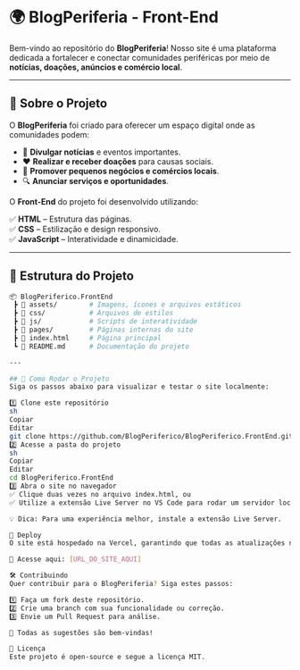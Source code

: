 # 🌍 BlogPeriferia - Front-End  

Bem-vindo ao repositório do **BlogPeriferia**! Nosso site é uma plataforma dedicada a fortalecer e conectar comunidades periféricas por meio de **notícias, doações, anúncios e comércio local**.  

---

## 🚀 Sobre o Projeto  

O **BlogPeriferia** foi criado para oferecer um espaço digital onde as comunidades podem:  

- 📢 **Divulgar notícias** e eventos importantes.  
- ❤️ **Realizar e receber doações** para causas sociais.  
- 🏪 **Promover pequenos negócios e comércios locais**.  
- 🔍 **Anunciar serviços e oportunidades**.  

O **Front-End** do projeto foi desenvolvido utilizando:  

✅ **HTML** – Estrutura das páginas.  
✅ **CSS** – Estilização e design responsivo.  
✅ **JavaScript** – Interatividade e dinamicidade.  

---

## 📂 Estrutura do Projeto  

```bash
📦 BlogPeriferico.FrontEnd
 ┣ 📂 assets/        # Imagens, ícones e arquivos estáticos  
 ┣ 📂 css/           # Arquivos de estilos  
 ┣ 📂 js/            # Scripts de interatividade  
 ┣ 📂 pages/         # Páginas internas do site  
 ┣ 📜 index.html     # Página principal  
 ┗ 📜 README.md      # Documentação do projeto

---

## 🔧 Como Rodar o Projeto
Siga os passos abaixo para visualizar e testar o site localmente:

1️⃣ Clone este repositório
sh
Copiar
Editar
git clone https://github.com/BlogPeriferico/BlogPeriferico.FrontEnd.git
2️⃣ Acesse a pasta do projeto
sh
Copiar
Editar
cd BlogPeriferico.FrontEnd
3️⃣ Abra o site no navegador
✅ Clique duas vezes no arquivo index.html, ou
✅ Utilize a extensão Live Server no VS Code para rodar um servidor local.

💡 Dica: Para uma experiência melhor, instale a extensão Live Server.

🚀 Deploy
O site está hospedado na Vercel, garantindo que todas as atualizações no repositório sejam aplicadas automaticamente.

🔗 Acesse aqui: [URL_DO_SITE_AQUI]

🛠 Contribuindo
Quer contribuir para o BlogPeriferia? Siga estes passos:

1️⃣ Faça um fork deste repositório.
2️⃣ Crie uma branch com sua funcionalidade ou correção.
3️⃣ Envie um Pull Request para análise.

📢 Todas as sugestões são bem-vindas!

📜 Licença
Este projeto é open-source e segue a licença MIT.
